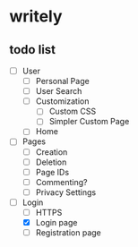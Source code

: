 # writely
## todo list
- [ ] User
  - [ ] Personal Page
  - [ ] User Search
  - [ ] Customization
    - [ ] Custom CSS
    - [ ] Simpler Custom Page
  - [ ] Home
- [ ] Pages
  - [ ] Creation
  - [ ] Deletion
  - [ ] Page IDs
  - [ ] Commenting?
  - [ ] Privacy Settings
- [ ] Login
  - [ ] HTTPS
  - [x] Login page
  - [ ] Registration page
